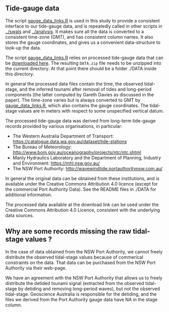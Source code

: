 Tide-gauge data
---------------

The script [gauge_data_links.R](gauge_data_links.R) is used in this study to provide a consistent interface to our tide-gauge data, and
 is repeatedly called in other scripts in [../swals](../swals) and [../analysis](../analysis). It makes sure all the data is converted to a consistent time-zone (GMT), and has consistent column names. It also stores the gauge coordinates, and gives us a convenient data-structure to look-up the data.

The script [gauge_data_links.R](gauge_data_links.R) relies on processed tide-gauge data that can be [downloaded here](https://thredds.nci.org.au/thredds/fileServer/fj6/PTHA/Nearshore_testing_2020/DATA.zip). The resulting `DATA.zip` file needs to be unzipped into the current directory. At that point there should be a folder ./DATA inside this directory.

In general the processed data files contain the time, the observed tidal-stage, and the inferred tsunami after removal of tides and long-period components (the latter computed by Gareth Davies as discussed in the paper). The time-zone varies but is always converted to GMT by [gauge_data_links.R](gauge_data_links.R), which also contains the gauge coordinates. The tidal-stage values are in meters with respect to some unspecified vertical datum.

The processed tide-gauge data was derived from long-term tide-gauge records provided by various organisations, in particular:
* The Western Australia Department of Transport: https://catalogue.data.wa.gov.au/dataset/tide-stations
* The Bureau of Meteorology: http://www.bom.gov.au/oceanography/projects/ntc/ntc.shtml
* Manly Hydraulics Laboratory and the Department of Planning, Industry and Environment: https://mhl.nsw.gov.au/
* The NSW Port Authority: http://wavewindtide.portauthoritynsw.com.au/

In general the original data can be obtained from these institutions, and is available under the Creative Commons Attribution 4.0 licence (except for the commercial Port Authority Data). See the README files in ./DATA for additional information.

The processed data available at the download link can be used under the Creative Commons Attribution 4.0 Licence, consistent with the underlying data sources.

## Why are some records missing the raw tidal-stage values ? 
In the case of data obtained from the NSW Port Authority, we cannot freely distribute the observed tidal-stage values because of commerical constraints on the data. That data can be purchased from the NSW Port Authority via their web-page.

We have an agreement with the NSW Port Authority that allows us to freely distribute the detided tsunami signal (extracted from the observed tidal-stage by detiding and removing long-period waves), but not the observed tidal-stage. Geoscience Australia is responsible for the detiding, and the files we derived from the Port Authority gauge data have NA in the stage column. 
